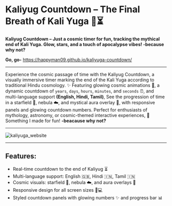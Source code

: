 # Kaliyug Countdown – The Final Breath of Kali Yuga 🌌⏳
**Kaliyug Countdown – Just a cosmic timer for fun, tracking the mythical end of Kali Yuga. Glow, stars, and a touch of apocalypse vibes! -because why not?**

**Go, go-** https://happyman09.github.io/kaliyuga-countdown/
<hr>

Experience the cosmic passage of time with the Kaliyug Countdown, a visually immersive timer marking the end of the Kali Yuga according to traditional Hindu cosmology. ✨ Featuring glowing cosmic animations 🌟, a dynamic countdown of `years`, `days`, `hours`, `minutes`, and `seconds` ⏰, and multi-language support **(English, Hindi, Tamil)**, See the progression of time in a starfield 🌠, nebula ☁️, and mystical aura overlay 🔮, with responsive panels and glowing countdown numbers. Perfect for enthusiasts of mythology, astronomy, or cosmic-themed interactive experiences, 🌌 Something I made for fun! **-beacause why not?**

---

![kaliyuga_website](assets/kaliyuga_website.png)

---
## Features:
- Real-time countdown to the end of Kaliyug ⏳
- Multi-language support: English 🇬🇧, Hindi 🇮🇳, Tamil 🇮🇳
- Cosmic visuals: starfield 🌟, nebula ☁️, and aura overlays 🔮
- Responsive design for all screen sizes 📱💻
- Styled countdown panels with glowing numbers ✨ and progress bar 📊
